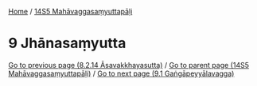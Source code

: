 
[Home](/) / [14S5 Mahāvaggasaṃyuttapāḷi](../14S5.md)

# 9 Jhānasaṃyutta


[Go to previous page (8.2.14 Āsavakkhayasutta)](8/8.2/8.2.14.md) / [Go to parent page (14S5 Mahāvaggasaṃyuttapāḷi)](0.md) / [Go to next page (9.1 Gaṅgāpeyyālavagga)](9/9.1.md)



